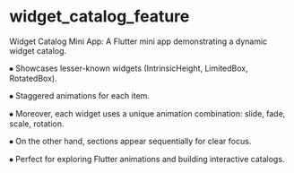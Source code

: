 # widget_catalog_feature

Widget Catalog Mini App:
A Flutter mini app demonstrating a dynamic widget catalog.

⦁	Showcases lesser-known widgets (IntrinsicHeight, LimitedBox, RotatedBox).

⦁	Staggered animations for each item.

⦁	Moreover, each widget uses a unique animation combination: slide, fade, scale, rotation.

⦁	On the other hand, sections appear sequentially for clear focus.

⦁	Perfect for exploring Flutter animations and building interactive catalogs.

